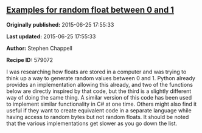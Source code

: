 ## [Examples for random float between 0 and 1](https://code.activestate.com/recipes/579072-examples-for-random-float-between-0-and-1)

**Originally published:** 2015-06-25 17:55:33

**Last updated:** 2015-06-25 17:55:33

**Author:** Stephen Chappell

**Recipe ID:** 579072

I was researching how floats are stored in a computer and was trying to think up a way to generate random values between 0 and 1. Python already provides an implementation allowing this already, and two of the functions below are directly inspired by that code, but the third is a slightly different way of doing the same thing. A similar version of this code has been used to implement similar functionality in C# at one time. Others might also find it useful if they want to create equivalent code in a separate language while having access to random bytes but not random floats. It should be noted that the various implementations get slower as you go down the list.
